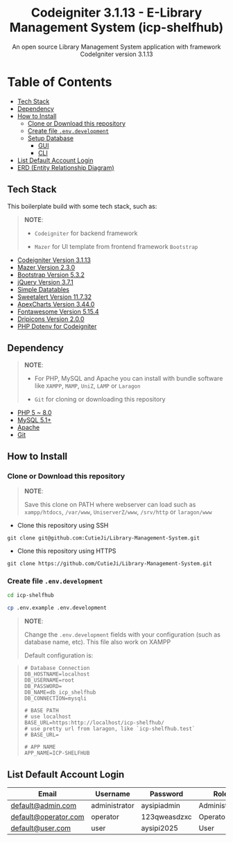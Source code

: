 <h1 align="center">Codeigniter 3.1.13 - E-Library Management System (icp-shelfhub)</h1>
<p align="center">An open source Library Management System application with framework CodeIgniter version 3.1.13</p>

# Table of Contents

- [Tech Stack](#tech-stack)
- [Dependency](#dependency)
- [How to Install](#how-to-install)
  - [Clone or Download this repository](#clone-or-download-this-repository)
  - [Create file `.env.development`](#create-file-envdevelopment)
  - [Setup Database](#setup-database)
    - [GUI](#gui)
    - [CLI](#cli)
- [List Default Account Login](#list-default-account-login)
- [ERD (Entity Relationship Diagram)](#erd-entity-relationship-diagram)

## Tech Stack

This boilerplate build with some tech stack, such as:

> **NOTE**:
>
> - `Codeigniter` for backend framework
>
> - `Mazer` for UI template from frontend framework `Bootstrap`

- [Codeigniter Version 3.1.13](https://codeigniter.com/userguide3/installation/downloads.html)
- [Mazer Version 2.3.0](https://github.com/zuramai/mazer/releases/tag/v2.3.0)
- [Bootstrap Version 5.3.2](https://getbootstrap.com/)
- [jQuery Version 3.7.1](https://code.jquery.com/jquery-3.7.1.min.js)
- [Simple Datatables](https://github.com/fiduswriter/simple-datatables)
- [Sweetalert Version 11.7.32](https://github.com/sweetalert2/sweetalert2/releases/tag/v11.7.32)
- [ApexCharts Version 3.44.0](https://github.com/apexcharts/apexcharts.js/releases/tag/v3.44.0)
- [Fontawesome Version 5.15.4](https://fontawesome.com/v5/download)
- [Dripicons Version 2.0.0](https://github.com/amitjakhu/dripicons/releases/tag/2)
- [PHP Dotenv for Codeigniter](https://github.com/agungjk/phpdotenv-for-codeigniter)

## Dependency

> **NOTE**:
>
> - For PHP, MySQL and Apache you can install with bundle software like `XAMPP`, `MAMP`, `UniZ`, `LAMP` or `Laragon`
>
> - `Git` for cloning or downloading this repository

- [PHP 5 ~ 8.0](https://www.php.net/releases/8.0/en.php)
- [MySQL 5.1+](https://downloads.mysql.com/archives/community/)
- [Apache](https://httpd.apache.org/)
- [Git](https://git-scm.com/downloads)

## How to Install

### Clone or Download this repository

> **NOTE**:
>
> Save this clone on PATH where webserver can load such as `xampp/htdocs`, `/var/www`, `UniserverZ/www`, `/srv/http` or `laragon/www`

- Clone this repository using SSH

```shell
git clone git@github.com:CutieJi/Library-Management-System.git
```

- Clone this repository using HTTPS

```shell
git clone https://github.com/CutieJi/Library-Management-System.git
```

### Create file `.env.development`

```sh
cd icp-shelfhub
```

```sh
cp .env.example .env.development
```

> **NOTE**:
>
> Change the `.env.development` fields with your configuration (such as database name, etc). This file also work on XAMPP
>
> Default configuration is:

> ```
> # Database Connection
> DB_HOSTNAME=localhost
> DB_USERNAME=root
> DB_PASSWORD=
> DB_NAME=db_icp_shelfhub
> DB_CONNECTION=mysqli
>
> # BASE PATH
> # use localhost
> BASE_URL=https:http://localhost/icp-shelfhub/
> # use pretty url from laragon, like `icp-shelfhub.test`
> # BASE_URL=
>
> # APP NAME
> APP_NAME=ICP-SHELFHUB
> ```

## List Default Account Login

| Email                | Username      | Password      | Role          |
| -------------------- | ------------- | ------------- | ------------- |
| default@admin.com    | administrator | aysipiadmin   | Administrator |
| default@operator.com | operator      | 123qweasdzxc  | Operator      |
| default@user.com     | user          | aysipi2025    | User          |
